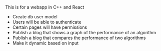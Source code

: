 This is for a webapp in C++ and React
* Create db user model
* Users will be able to authenticate
* Certain pages will have permissions
* Publish a blog that shows a graph of the performance of an algorithm
* Publish a blog that compares the performance of two algorithms
* Make it dynamic based on input